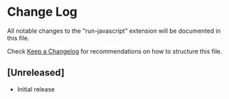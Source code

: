 # Change Log

All notable changes to the "run-javascript" extension will be documented in this file.

Check [Keep a Changelog](http://keepachangelog.com/) for recommendations on how to structure this file.

## [Unreleased]

- Initial release
